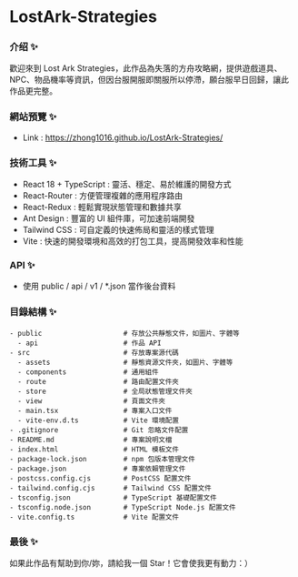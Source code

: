 # LostArk-Strategies

### 介绍 ✨

歡迎來到 Lost Ark Strategies，此作品為失落的方舟攻略網，提供遊戲道具、NPC、物品機率等資訊，但因台服開服即關服所以停滯，願台服早日回歸，讓此作品更完整。

### 網站預覽 ✨

- Link : https://zhong1016.github.io/LostArk-Strategies/

### 技術工具 ✨

- React 18 + TypeScript : 靈活、穩定、易於維護的開發方式
- React-Router : 方便管理複雜的應用程序路由
- React-Redux : 輕鬆實現狀態管理和數據共享
- Ant Design : 豐富的 UI 組件庫，可加速前端開發
- Tailwind CSS : 可自定義的快速佈局和靈活的樣式管理
- Vite : 快速的開發環境和高效的打包工具，提高開發效率和性能

### API ✨

- 使用 public / api / v1 / \*.json 當作後台資料

### 目錄結構 ✨

```text
- public                    # 存放公共靜態文件，如圖片、字體等
  - api                     # 作品 API
- src                       # 存放專案源代碼
  - assets                  # 靜態資源文件夾，如圖片、字體等
  - components              # 通用組件
  - route                   # 路由配置文件夾
  - store                   # 全局狀態管理文件夾
  - view                    # 頁面文件夾
  - main.tsx                # 專案入口文件
  - vite-env.d.ts           # Vite 環境配置
- .gitignore                # Git 忽略文件配置
- README.md                 # 專案說明文檔
- index.html                # HTML 模板文件
- package-lock.json         # npm 包版本管理文件
- package.json              # 專案依賴管理文件
- postcss.config.cjs        # PostCSS 配置文件
- tailwind.config.cjs       # Tailwind CSS 配置文件
- tsconfig.json             # TypeScript 基礎配置文件
- tsconfig.node.json        # TypeScript Node.js 配置文件
- vite.config.ts            # Vite 配置文件
```

### 最後 ✨

如果此作品有幫助到你/妳，請給我一個 Star！它會使我更有動力：）

